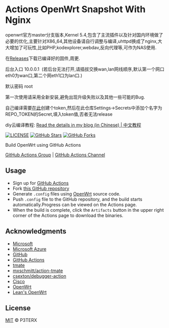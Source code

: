 # Actions OpenWrt Snapshot With Nginx

openwrt官方master分支版本,Kernel 5.4,包含了主流插件以及针对国内环境做了必要的优化,主要针对X86_64,其他设备请自行调整与编译,uhttpd换成了nginx,大大增加了可玩性,比如PHP,kodexplorer,webdav,反向代理等,可作为NAS使用.

在[Releases](https://github.com/garypang13/Actions-OpenWrt-Snapshot/releases)下载已编译好的固件,周更.

后台入口 10.0.0.1 &nbsp;(若后台无法打开,请插拔交换wan,lan网线顺序,默认第一个网口eth0为wan口,第二个网eth1口为lan口.)

默认密码 root

第一次使用请采用全新安装,避免出现升级失败以及其他一些可能的Bug.

自己编译需要[在此](https://github.com/settings/tokens)创建个token,然后在此仓库Settings->Secrets中添加个名字为REPO_TOKEN的Secret,填入token值,否者无法release

diy云编译教程: [Read the details in my blog (in Chinese) | 中文教程](https://p3terx.com/archives/build-openwrt-with-github-actions.html)

[![LICENSE](https://img.shields.io/github/license/mashape/apistatus.svg?style=flat-square&label=LICENSE)](https://github.com/P3TERX/Actions-OpenWrt/blob/master/LICENSE)
[![GitHub Stars](https://img.shields.io/github/stars/P3TERX/Actions-OpenWrt.svg?style=flat-square&label=Stars)](https://github.com/P3TERX/Actions-OpenWrt/stargazers)
[![GitHub Forks](https://img.shields.io/github/forks/P3TERX/Actions-OpenWrt.svg?style=flat-square&label=Forks)](https://github.com/P3TERX/Actions-OpenWrt/fork)

Build OpenWrt using GitHub Actions



[GitHub Actions Group](https://t.me/GitHub_Actions) | [GitHub Actions Channel](https://t.me/GitHub_Actions_Channel)

## Usage

- Sign up for [GitHub Actions](https://github.com/features/actions/signup)
- Fork [this GitHub repository](https://github.com/P3TERX/Actions-OpenWrt)
- Generate `.config` files using [OpenWrt](https://github.com/openwrt/openwrt/tree/openwrt-19.07) source code.
- Push `.config` file to the GitHub repository, and the build starts automatically.Progress can be viewed on the Actions page.
- When the build is complete, click the `Artifacts` button in the upper right corner of the Actions page to download the binaries.

## Acknowledgments

- [Microsoft](https://www.microsoft.com)
- [Microsoft Azure](https://azure.microsoft.com)
- [GitHub](https://github.com)
- [GitHub Actions](https://github.com/features/actions)
- [tmate](https://github.com/tmate-io/tmate)
- [mxschmitt/action-tmate](https://github.com/mxschmitt/action-tmate)
- [csexton/debugger-action](https://github.com/csexton/debugger-action)
- [Cisco](https://www.cisco.com/)
- [OpenWrt](https://github.com/openwrt/openwrt)
- [Lean's OpenWrt](https://github.com/coolsnowwolf/lede)

## License

[MIT](https://github.com/P3TERX/Actions-OpenWrt/blob/master/LICENSE) © P3TERX
